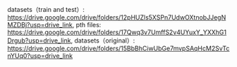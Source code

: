 datasets（train and test）: https://drive.google.com/drive/folders/12pHUZls5XSPn7UdwOXtnobJJegNMZDBj?usp=drive_link, 
pth files: https://drive.google.com/drive/folders/17Qwq3v7UmffS2v4UYuxY_YXXhG1Drgub?usp=drive_link, 
datasets（original）: https://drive.google.com/drive/folders/15BbBhCiwUbGe7mvpSAqHcM2SvTcnYUq0?usp=drive_link

